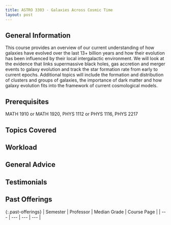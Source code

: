 ```yaml
---
title: ASTRO 3303 - Galaxies Across Cosmic Time
layout: post
---
```


<link rel="stylesheet" href="/main.css">

## General Information

This course provides an overview of our current understanding of how galaxies have evolved over the last 13+ 
billion years and how their evolution has been influenced by their local intergalactic environment. We will 
look at the evidence that links supermassive black holes, gas accretion and merger events to galaxy evolution 
and track the star formation rate from early to current epochs. Additional topics will include the formation 
and distribution of clusters and groups of galaxies, the importance of dark matter and how galaxy evolution 
fits into the framework of current cosmological models.

## Prerequisites

MATH 1910 or MATH 1920, PHYS 1112 or PHYS 1116, PHYS 2217

## Topics Covered



## Workload



## General Advice



## Testimonials



## Past Offerings

{:.past-offerings}
| Semester | Professor | Median Grade | Course Page |
| --- | --- | --- | --- |

